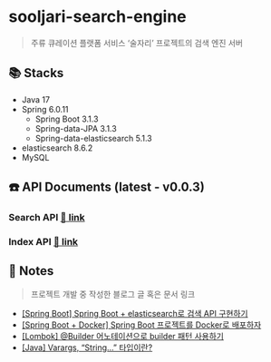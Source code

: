 # sooljari-search-engine
> 주류 큐레이션 플랫폼 서비스 ‘술자리’ 프로젝트의 검색 엔진 서버

## 📚 Stacks
* Java 17
* Spring 6.0.11
  * Spring Boot 3.1.3
  * Spring-data-JPA 3.1.3
  * Spring-data-elasticsearch 5.1.3
* elasticsearch 8.6.2
* MySQL

## ☎️ API Documents (latest - v0.0.3)
### Search API [🔗 link](docs/searchAPI/v0.0.3.md)
### Index API [🔗 link](docs/indexAPI/v0.0.2.md)

## 📔 Notes
> 프로젝트 개발 중 작성한 블로그 글 혹은 문서 링크
* [[Spring Boot] Spring Boot + elasticsearch로 검색 API 구현하기](https://j-1001000.tistory.com/1)
* [[Spring Boot + Docker] Spring Boot 프로젝트를 Docker로 배포하자](https://j-1001000.tistory.com/2)
* [[Lombok] @Builder 어노테이션으로 builder 패턴 사용하기](https://j-1001000.tistory.com/3)
* [[Java] Varargs, “String…” 타입이란?](https://j-1001000.tistory.com/4)